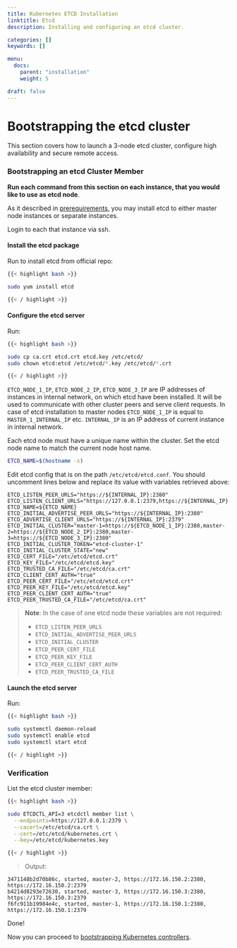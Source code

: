 ```yaml
---
title: Kubernetes ETCD Installation
linktitle: Etcd
description: Installing and configuring an etcd cluster.

categories: []
keywords: []

menu:
  docs:
    parent: "installation"
    weight: 5

draft: false
---
```


# Bootstrapping the etcd cluster
This section covers how to launch a 3-node etcd cluster, configure high availability and secure remote access.

### Bootstrapping an etcd Cluster Member
**Run each command from this section on each instance, that you would like to use as etcd node**.

As it described in [prerequirements](../prerequirements.md), you may install etcd to either master node instances or separate instances.

Login to each that instance via ssh.

#### Install the etcd package

Run to install etcd from official repo:
```bash
{{< highlight bash >}}

sudo yum install etcd

{{< / highlight >}}
```

#### Configure the etcd server

Run:
```bash
{{< highlight bash >}}

sudo cp ca.crt etcd.crt etcd.key /etc/etcd/
sudo chown etcd:etcd /etc/etcd/*.key /etc/etcd/*.crt

{{< / highlight >}}
```

`ETCD_NODE_1_IP`, `ETCD_NODE_2_IP`, `ETCD_NODE_3_IP` are IP addresses of instances in internal network, on which etcd have been installed. It will be used to communicate with other cluster peers and serve client requests.
In case of etcd installation to master nodes `ETCD_NODE_1_IP` is equal to `MASTER_1_INTERNAL_IP` etc.
`INTERNAL_IP` is an IP address of current instance in internal network.

Each etcd node must have a unique name within the cluster. Set the etcd node name to match the current node host name.

```bash
ETCD_NAME=$(hostname -s)
```

Edit etcd config that is on the path `/etc/etcd/etcd.conf`. You should uncomment lines below and replace its value with variables retrieved above:
```
ETCD_LISTEN_PEER_URLS="https://${INTERNAL_IP}:2380"
ETCD_LISTEN_CLIENT_URLS="https://127.0.0.1:2379,https://${INTERNAL_IP}:2379"
ETCD_NAME=${ETCD_NAME}
ETCD_INITIAL_ADVERTISE_PEER_URLS="https://${INTERNAL_IP}:2380"
ETCD_ADVERTISE_CLIENT_URLS="https://${INTERNAL_IP}:2379"
ETCD_INITIAL_CLUSTER="master-1=https://${ETCD_NODE_1_IP}:2380,master-2=https://${ETCD_NODE_2_IP}:2380,master-3=https://${ETCD_NODE_3_IP}:2380"
ETCD_INITIAL_CLUSTER_TOKEN="etcd-cluster-1"
ETCD_INITIAL_CLUSTER_STATE="new"
ETCD_CERT_FILE="/etc/etcd/etcd.crt"
ETCD_KEY_FILE="/etc/etcd/etcd.key"
ETCD_TRUSTED_CA_FILE="/etc/etcd/ca.crt"
ETCD_CLIENT_CERT_AUTH="true"
ETCD_PEER_CERT_FILE="/etc/etcd/etcd.crt"
ETCD_PEER_KEY_FILE="/etc/etcd/etcd.key"
ETCD_PEER_CLIENT_CERT_AUTH="true"
ETCD_PEER_TRUSTED_CA_FILE="/etc/etcd/ca.crt"
```

> **Note**: In the case of one etcd node these variables are not required:
> - `ETCD_LISTEN_PEER_URLS`
> - `ETCD_INITIAL_ADVERTISE_PEER_URLS`
> - `ETCD_INITIAL_CLUSTER`
> - `ETCD_PEER_CERT_FILE`
> - `ETCD_PEER_KEY_FILE`
> - `ETCD_PEER_CLIENT_CERT_AUTH`
> - `ETCD_PEER_TRUSTED_CA_FILE`

#### Launch the etcd server

Run:

```bash
{{< highlight bash >}}

sudo systemctl daemon-reload
sudo systemctl enable etcd
sudo systemctl start etcd

{{< / highlight >}}
```

### Verification

List the etcd cluster member:

```bash
{{< highlight bash >}}

sudo ETCDCTL_API=3 etcdctl member list \
  --endpoints=https://127.0.0.1:2379 \
  --cacert=/etc/etcd/ca.crt \
  --cert=/etc/etcd/kubernetes.crt \
  --key=/etc/etcd/kubernetes.key

{{< / highlight >}}
```

> Output:

```
3471148b2d70b86c, started, master-2, https://172.16.150.2:2380, https://172.16.150.2:2379
b4214d8293e72630, started, master-3, https://172.16.150.3:2380, https://172.16.150.3:2379
f6fc911b19984e4c, started, master-1, https://172.16.150.1:2380, https://172.16.150.1:2379
```

Done!

Now you can proceed to [bootstrapping Kubernetes controllers](/kubernetes/installation/5bootstrap-controllers).
